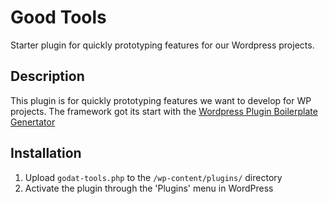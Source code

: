 # Good Tools 

Starter plugin for quickly prototyping features for our Wordpress projects.

## Description 

This plugin is for quickly prototyping features we want to develop for WP projects. 
The framework got its start with the  [Wordpress Plugin Boilerplate Genertator](https://wppb.me/)


## Installation 

1. Upload `godat-tools.php` to the `/wp-content/plugins/` directory
2. Activate the plugin through the 'Plugins' menu in WordPress